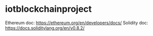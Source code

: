 # iotblockchainproject

Ethereum doc: https://ethereum.org/en/developers/docs/
Solidity doc: https://docs.soliditylang.org/en/v0.8.2/
